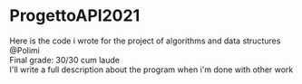 # ProgettoAPI2021
Here is the code i wrote for the project of algorithms and data structures @Polimi \
Final grade: 30/30 cum laude \
I'll write a full description about the program when i'm done with other work
